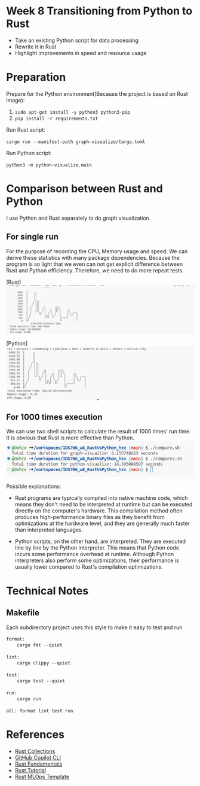 # Week 8 Transitioning from Python to Rust

- Take an existing Python script for data processing
- Rewrite it in Rust
- Highlight improvements in speed and resource usage

# Preparation
Prepare for the Python environment(Because the project is based on Rust image):

1. `sudo apt-get install -y python3 python3-pip`
2. `pip install -r requirements.txt`

Run Rust script:

`cargo run --manifest-path graph-visualize/Cargo.toml`

Run Python script:

`python3 -m python-visualize.main`

# Comparison between Rust and Python
I use Python and Rust separately to do graph visualization.

## For single run
For the purpose of recording the CPU, Memory usage and speed. We can derive these statistics with many package dependencies. Because the program is so light that we even can not get explicit difference between Rust and Python efficiency. Therefore, we need to do more repeat tests.

[Rust]
![Rust](image-1.png)

[Python]
![Python](image.png)

## For 1000 times execution
We can use two shell scripts to calculate the result of 1000 times' run time. It is obvious that Rust is more effective than Python.
![Alt text](image-2.png)

Possible explanations:
- Rust programs are typically compiled into native machine code, which means they don't need to be interpreted at runtime but can be executed directly on the computer's hardware. This compilation method often produces high-performance binary files as they benefit from optimizations at the hardware level, and they are generally much faster than interpreted languages.

- Python scripts, on the other hand, are interpreted. They are executed line by line by the Python interpreter. This means that Python code incurs some performance overhead at runtime. Although Python interpreters also perform some optimizations, their performance is usually lower compared to Rust's compilation optimizations.
# Technical Notes

## Makefile

Each subdirectory project uses this style to make it easy to test and run

```
format:
	cargo fmt --quiet

lint:
	cargo clippy --quiet

test:
	cargo test --quiet

run:
	cargo run 

all: format lint test run
```


# References

* [Rust Collections](https://doc.rust-lang.org/std/collections/index.html)
* [GitHub Copilot CLI](https://www.npmjs.com/package/@githubnext/github-copilot-cli)
* [Rust Fundamentals](https://github.com/alfredodeza/rust-fundamentals)
* [Rust Tutorial](https://nogibjj.github.io/rust-tutorial/)
* [Rust MLOps Template](https://github.com/nogibjj/mlops-template)
